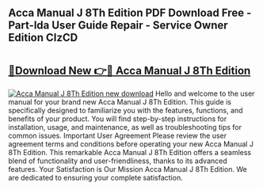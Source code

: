 ## Acca Manual J 8Th Edition PDF Download Free - Part-lda User Guide Repair - Service Owner Edition CIzCD

# <h2><a href="http://bc25185.oget.top/?id=Acca+Manual+J+8Th+Edition">🔗Download New 👉🔴 Acca Manual J 8Th Edition</a></h2>

[![Acca Manual J 8Th Edition new download](https://i.imgur.com/5g1atiW.png)](http://bc25185.oget.top/?id=Acca+Manual+J+8Th+Edition)
Hello and welcome to the user manual for your brand new Acca Manual J 8Th Edition. This guide is specifically designed to familiarize you with the features, functions, and benefits of your product. You will find step-by-step instructions for installation, usage, and maintenance, as well as troubleshooting tips for common issues. Important User Agreement Please review the user agreement terms and conditions before operating your new Acca Manual J 8Th Edition. This remarkable Acca Manual J 8Th Edition offers a seamless blend of functionality and user-friendliness, thanks to its advanced features. Your Satisfaction is Our Mission Acca Manual J 8Th Edition. We are dedicated to ensuring your complete satisfaction.
